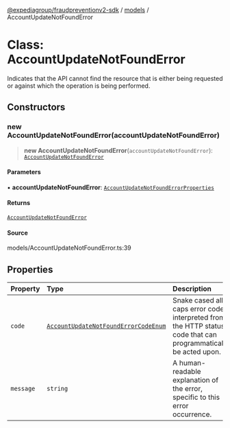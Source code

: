[@expediagroup/fraudpreventionv2-sdk](../../index.md) / [models](../index.md) / AccountUpdateNotFoundError

# Class: AccountUpdateNotFoundError

Indicates that the API cannot find the resource that is either being requested or against which the operation is being performed.

## Constructors

### new AccountUpdateNotFoundError(accountUpdateNotFoundError)

> **new AccountUpdateNotFoundError**(`accountUpdateNotFoundError`): [`AccountUpdateNotFoundError`](AccountUpdateNotFoundError.md)

#### Parameters

▪ **accountUpdateNotFoundError**: [`AccountUpdateNotFoundErrorProperties`](../interfaces/AccountUpdateNotFoundErrorProperties.md)

#### Returns

[`AccountUpdateNotFoundError`](AccountUpdateNotFoundError.md)

#### Source

models/AccountUpdateNotFoundError.ts:39

## Properties

| Property | Type | Description | Source |
| :------ | :------ | :------ | :------ |
| `code` | [`AccountUpdateNotFoundErrorCodeEnum`](../type-aliases/AccountUpdateNotFoundErrorCodeEnum.md) | Snake cased all caps error code interpreted from the HTTP status code that can programmatically be acted upon. | models/AccountUpdateNotFoundError.ts:32 |
| `message` | `string` | A human-readable explanation of the error, specific to this error occurrence. | models/AccountUpdateNotFoundError.ts:37 |
